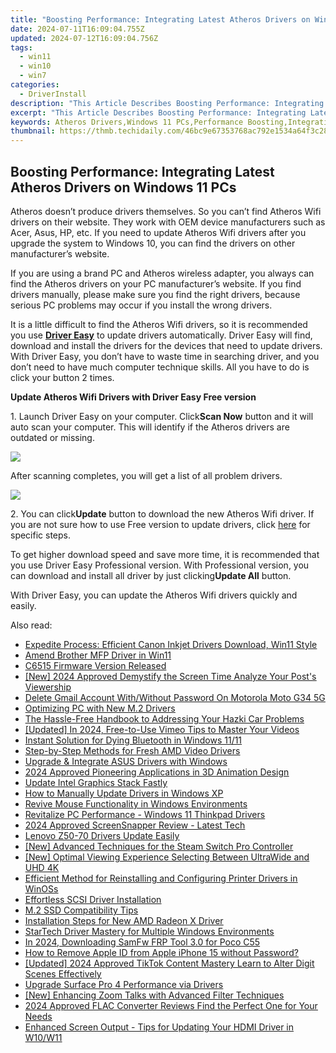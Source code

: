 ```yaml
---
title: "Boosting Performance: Integrating Latest Atheros Drivers on Windows 11 PCs"
date: 2024-07-11T16:09:04.755Z
updated: 2024-07-12T16:09:04.756Z
tags:
  - win11
  - win10
  - win7
categories:
  - DriverInstall
description: "This Article Describes Boosting Performance: Integrating Latest Atheros Drivers on Windows 11 PCs"
excerpt: "This Article Describes Boosting Performance: Integrating Latest Atheros Drivers on Windows 11 PCs"
keywords: Atheros Drivers,Windows 11 PCs,Performance Boosting,Integration of Atheros Drivers,Optimizing PC Performance,Latest Atheros Drivers Compatible with Windows 11,Enhancing Network Efficiency on Windows 11
thumbnail: https://thmb.techidaily.com/46bc9e67353768ac792e1534a64f3c2875130c736cfcb08614e4c3a629de687e.jpg
---
```


## Boosting Performance: Integrating Latest Atheros Drivers on Windows 11 PCs

 Atheros doesn’t produce drivers themselves. So you can’t find Atheros Wifi drivers on their website. They work with OEM device manufacturers such as Acer, Asus, HP, etc. If you need to update Atheros Wifi drivers after you upgrade the system to Windows 10, you can find the drivers on other manufacturer’s website.

  If you are using a brand PC and Atheros wireless adapter, you always can find the Atheros drivers on your PC manufacturer’s website. If you find drivers manually, please make sure you find the right drivers, because serious PC problems may occur if you install the wrong drivers.

  It is a little difficult to find the Atheros Wifi drivers, so it is recommended you use **[Driver Easy](https://tools.techidaily.com/drivereasy/download/)**  to update drivers automatically. Driver Easy will find, download and install the drivers for the devices that need to update drivers. With Driver Easy, you don’t have to waste time in searching driver, and you don’t need to have much computer technique skills. All you have to do is click your button 2 times.

   **Update Atheros Wifi Drivers with Driver Easy Free version**

  1\. Launch Driver Easy on your computer. Click**Scan Now** button and it will auto scan your computer. This will identify if the Atheros drivers are outdated or missing.
  
![](https://images.drivereasy.com/wp-content/uploads/2017/04/img_5901e0862373a.png)

  After scanning completes, you will get a list of all problem drivers.  
  
![](https://images.drivereasy.com/wp-content/uploads/2017/04/img_5901e090d1c6b.jpg)

  2\. You can click**Update** button to download the new Atheros Wifi driver.
 If you are not sure how to use Free version to update drivers, click [here](https://tools.techidaily.com/drivereasy/download/) for specific steps.  
  
 To get higher download speed and save more time, it is recommended that you use Driver Easy Professional version. With Professional version, you can download and install all driver by just clicking**Update All** button.  
  
 With Driver Easy, you can update the Atheros Wifi drivers quickly and easily.

<ins class="adsbygoogle"
     style="display:block"
     data-ad-format="autorelaxed"
     data-ad-client="ca-pub-7571918770474297"
     data-ad-slot="1223367746"></ins>



<ins class="adsbygoogle"
     style="display:block"
     data-ad-client="ca-pub-7571918770474297"
     data-ad-slot="8358498916"
     data-ad-format="auto"
     data-full-width-responsive="true"></ins>



<span class="atpl-alsoreadstyle">Also read:</span>
<div><ul>
<li><a href="https://driver-install.techidaily.com/expedite-process-efficient-canon-inkjet-drivers-download-win11-style/"><u>Expedite Process: Efficient Canon Inkjet Drivers Download, Win11 Style</u></a></li>
<li><a href="https://driver-install.techidaily.com/amend-brother-mfp-driver-in-win11/"><u>Amend Brother MFP Driver in Win11</u></a></li>
<li><a href="https://driver-install.techidaily.com/c6515-firmware-version-released/"><u>C6515 Firmware Version Released</u></a></li>
<li><a href="https://instagram-clips.techidaily.com/new-2024-approved-demystify-the-screen-time-analyze-your-posts-viewership/"><u>[New] 2024 Approved  Demystify the Screen Time  Analyze Your Post's Viewership</u></a></li>
<li><a href="https://easy-unlock-android.techidaily.com/delete-gmail-account-withwithout-password-on-motorola-moto-g34-5g-by-drfone-android/"><u>Delete Gmail Account With/Without Password On Motorola Moto G34 5G</u></a></li>
<li><a href="https://driver-install.techidaily.com/optimizing-pc-with-new-m2-drivers/"><u>Optimizing PC with New M.2 Drivers</u></a></li>
<li><a href="https://driver-install.techidaily.com/the-hassle-free-handbook-to-addressing-your-hazki-car-problems/"><u>The Hassle-Free Handbook to Addressing Your Hazki Car Problems</u></a></li>
<li><a href="https://vimeo-videos.techidaily.com/updated-in-2024-free-to-use-vimeo-tips-to-master-your-videos/"><u>[Updated] In 2024, Free-to-Use Vimeo Tips to Master Your Videos</u></a></li>
<li><a href="https://driver-install.techidaily.com/instant-solution-for-dying-bluetooth-in-windows-1111/"><u>Instant Solution for Dying Bluetooth in Windows 11/11</u></a></li>
<li><a href="https://driver-install.techidaily.com/step-by-step-methods-for-fresh-amd-video-drivers/"><u>Step-by-Step Methods for Fresh AMD Video Drivers</u></a></li>
<li><a href="https://driver-install.techidaily.com/upgrade-and-integrate-asus-drivers-with-windows/"><u>Upgrade & Integrate ASUS Drivers with Windows</u></a></li>
<li><a href="https://extra-guidance.techidaily.com/2024-approved-pioneering-applications-in-3d-animation-design/"><u>2024 Approved  Pioneering Applications in 3D Animation Design</u></a></li>
<li><a href="https://driver-install.techidaily.com/update-intel-graphics-stack-fastly/"><u>Update Intel Graphics Stack Fastly</u></a></li>
<li><a href="https://driver-install.techidaily.com/how-to-manually-update-drivers-in-windows-xp/"><u>How to Manually Update Drivers in Windows XP</u></a></li>
<li><a href="https://driver-install.techidaily.com/revive-mouse-functionality-in-windows-environments/"><u>Revive Mouse Functionality in Windows Environments</u></a></li>
<li><a href="https://driver-install.techidaily.com/revitalize-pc-performance-windows-11-thinkpad-drivers/"><u>Revitalize PC Performance - Windows 11 Thinkpad Drivers</u></a></li>
<li><a href="https://screen-activity-recording.techidaily.com/2024-approved-screensnapper-review-latest-tech/"><u>2024 Approved  ScreenSnapper Review - Latest Tech</u></a></li>
<li><a href="https://driver-install.techidaily.com/lenovo-z50-70-drivers-update-easily/"><u>Lenovo Z50-70 Drivers Update Easily</u></a></li>
<li><a href="https://screen-mirroring-recording.techidaily.com/new-advanced-techniques-for-the-steam-switch-pro-controller/"><u>[New] Advanced Techniques for the Steam Switch Pro Controller</u></a></li>
<li><a href="https://extra-approaches.techidaily.com/new-optimal-viewing-experience-selecting-between-ultrawide-and-uhd-4k/"><u>[New] Optimal Viewing Experience  Selecting Between UltraWide and UHD 4K</u></a></li>
<li><a href="https://driver-install.techidaily.com/efficient-method-for-reinstalling-and-configuring-printer-drivers-in-winoss/"><u>Efficient Method for Reinstalling and Configuring Printer Drivers in WinOSs</u></a></li>
<li><a href="https://driver-install.techidaily.com/effortless-scsi-driver-installation/"><u>Effortless SCSI Driver Installation</u></a></li>
<li><a href="https://driver-install.techidaily.com/m2-ssd-compatibility-tips/"><u>M.2 SSD Compatibility Tips</u></a></li>
<li><a href="https://driver-install.techidaily.com/installation-steps-for-new-amd-radeon-x-driver/"><u>Installation Steps for New AMD Radeon X Driver</u></a></li>
<li><a href="https://driver-install.techidaily.com/startech-driver-mastery-for-multiple-windows-environments/"><u>StarTech Driver Mastery for Multiple Windows Environments</u></a></li>
<li><a href="https://easy-unlock-android.techidaily.com/in-2024-downloading-samfw-frp-tool-30-for-poco-c55-by-drfone-android/"><u>In 2024, Downloading SamFw FRP Tool 3.0 for Poco C55</u></a></li>
<li><a href="https://apple-account.techidaily.com/how-to-remove-apple-id-from-apple-iphone-15-without-password-by-drfone-ios/"><u>How to Remove Apple ID from Apple iPhone 15 without Password?</u></a></li>
<li><a href="https://vp-tips.techidaily.com/updated-2024-approved-tiktok-content-mastery-learn-to-alter-digit-scenes-effectively/"><u>[Updated] 2024 Approved  TikTok Content Mastery  Learn to Alter Digit Scenes Effectively</u></a></li>
<li><a href="https://driver-install.techidaily.com/upgrade-surface-pro-4-performance-via-drivers/"><u>Upgrade Surface Pro 4 Performance via Drivers</u></a></li>
<li><a href="https://digital-screen-recording.techidaily.com/new-enhancing-zoom-talks-with-advanced-filter-techniques/"><u>[New] Enhancing Zoom Talks with Advanced Filter Techniques</u></a></li>
<li><a href="https://ai-vdieo-software.techidaily.com/2024-approved-flac-converter-reviews-find-the-perfect-one-for-your-needs/"><u>2024 Approved FLAC Converter Reviews Find the Perfect One for Your Needs</u></a></li>
<li><a href="https://driver-install.techidaily.com/enhanced-screen-output-tips-for-updating-your-hdmi-driver-in-w10w11/"><u>Enhanced Screen Output - Tips for Updating Your HDMI Driver in W10/W11</u></a></li>
</ul></div>
